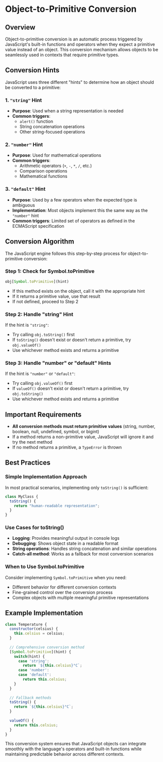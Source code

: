 # Object-to-Primitive Conversion

## Overview

Object-to-primitive conversion is an automatic process triggered by JavaScript's built-in functions and operators when they expect a primitive value instead of an object. This conversion mechanism allows objects to be seamlessly used in contexts that require primitive types.

## Conversion Hints

JavaScript uses three different "hints" to determine how an object should be converted to a primitive:

### 1. `"string"` Hint
- **Purpose**: Used when a string representation is needed
- **Common triggers**: 
  - `alert()` function
  - String concatenation operations
  - Other string-focused operations

### 2. `"number"` Hint  
- **Purpose**: Used for mathematical operations
- **Common triggers**:
  - Arithmetic operators (`+`, `-`, `*`, `/`, etc.)
  - Comparison operations
  - Mathematical functions

### 3. `"default"` Hint
- **Purpose**: Used by a few operators when the expected type is ambiguous
- **Implementation**: Most objects implement this the same way as the `"number"` hint
- **Common triggers**: Limited set of operators as defined in the ECMAScript specification

## Conversion Algorithm

The JavaScript engine follows this step-by-step process for object-to-primitive conversion:

### Step 1: Check for Symbol.toPrimitive
```javascript
obj[Symbol.toPrimitive](hint)
```
- If this method exists on the object, call it with the appropriate hint
- If it returns a primitive value, use that result
- If not defined, proceed to Step 2

### Step 2: Handle "string" Hint
If the hint is `"string"`:
- Try calling `obj.toString()` first
- If `toString()` doesn't exist or doesn't return a primitive, try `obj.valueOf()`
- Use whichever method exists and returns a primitive

### Step 3: Handle "number" or "default" Hints  
If the hint is `"number"` or `"default"`:
- Try calling `obj.valueOf()` first
- If `valueOf()` doesn't exist or doesn't return a primitive, try `obj.toString()`
- Use whichever method exists and returns a primitive

## Important Requirements

- **All conversion methods must return primitive values** (string, number, boolean, null, undefined, symbol, or bigint)
- If a method returns a non-primitive value, JavaScript will ignore it and try the next method
- If no method returns a primitive, a `TypeError` is thrown

## Best Practices

### Simple Implementation Approach
In most practical scenarios, implementing only `toString()` is sufficient:

```javascript
class MyClass {
  toString() {
    return "human-readable representation";
  }
}
```

### Use Cases for toString()
- **Logging**: Provides meaningful output in console logs
- **Debugging**: Shows object state in a readable format  
- **String operations**: Handles string concatenation and similar operations
- **Catch-all method**: Works as a fallback for most conversion scenarios

### When to Use Symbol.toPrimitive
Consider implementing `Symbol.toPrimitive` when you need:
- Different behavior for different conversion contexts
- Fine-grained control over the conversion process
- Complex objects with multiple meaningful primitive representations

## Example Implementation

```javascript
class Temperature {
  constructor(celsius) {
    this.celsius = celsius;
  }
  
  // Comprehensive conversion method
  [Symbol.toPrimitive](hint) {
    switch(hint) {
      case 'string':
        return `${this.celsius}°C`;
      case 'number':
      case 'default':
        return this.celsius;
    }
  }
  
  // Fallback methods
  toString() {
    return `${this.celsius}°C`;
  }
  
  valueOf() {
    return this.celsius;
  }
}
```

This conversion system ensures that JavaScript objects can integrate smoothly with the language's operators and built-in functions while maintaining predictable behavior across different contexts.
